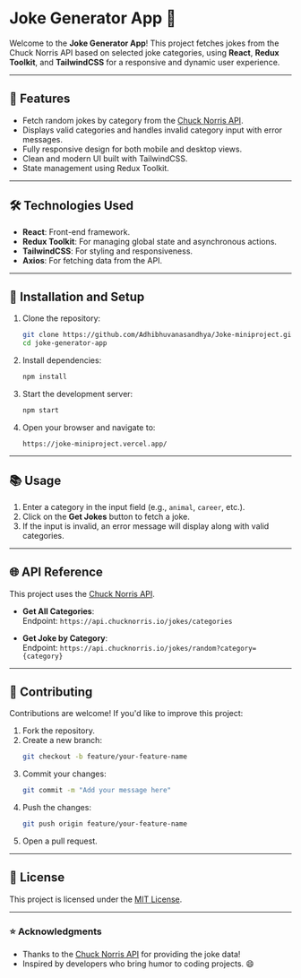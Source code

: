 
# Joke Generator App 🎉

Welcome to the **Joke Generator App**! This project fetches jokes from the Chuck Norris API based on selected joke categories, using **React**, **Redux Toolkit**, and **TailwindCSS** for a responsive and dynamic user experience.

---

## 🚀 Features

- Fetch random jokes by category from the [Chuck Norris API](https://api.chucknorris.io/).
- Displays valid categories and handles invalid category input with error messages.
- Fully responsive design for both mobile and desktop views.
- Clean and modern UI built with TailwindCSS.
- State management using Redux Toolkit.

---

## 🛠️ Technologies Used

- **React**: Front-end framework.
- **Redux Toolkit**: For managing global state and asynchronous actions.
- **TailwindCSS**: For styling and responsiveness.
- **Axios**: For fetching data from the API.

---



## 🔧 Installation and Setup

1. Clone the repository:
   ```bash
   git clone https://github.com/Adhibhuvanasandhya/Joke-miniproject.git
   cd joke-generator-app
   ```

2. Install dependencies:
   ```bash
   npm install
   ```

3. Start the development server:
   ```bash
   npm start
   ```

4. Open your browser and navigate to:
   ```
   https://joke-miniproject.vercel.app/
   ```

---

## 📚 Usage

1. Enter a category in the input field (e.g., `animal`, `career`, etc.).
2. Click on the **Get Jokes** button to fetch a joke.
3. If the input is invalid, an error message will display along with valid categories.

---

## 🌐 API Reference

This project uses the [Chuck Norris API](https://api.chucknorris.io/). 

- **Get All Categories**:  
  Endpoint: `https://api.chucknorris.io/jokes/categories`

- **Get Joke by Category**:  
  Endpoint: `https://api.chucknorris.io/jokes/random?category={category}`

---

## 🤝 Contributing

Contributions are welcome! If you'd like to improve this project:
1. Fork the repository.
2. Create a new branch:
   ```bash
   git checkout -b feature/your-feature-name
   ```
3. Commit your changes:
   ```bash
   git commit -m "Add your message here"
   ```
4. Push the changes:
   ```bash
   git push origin feature/your-feature-name
   ```
5. Open a pull request.

---

## 📜 License

This project is licensed under the [MIT License](LICENSE).

---



### ⭐ Acknowledgments

- Thanks to the [Chuck Norris API](https://api.chucknorris.io/) for providing the joke data!
- Inspired by developers who bring humor to coding projects. 😄
